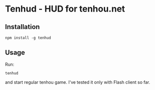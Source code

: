 # Tenhud - HUD for tenhou.net

## Installation

```
npm install -g tenhud
```

## Usage
Run:

```
tenhud
```

and start regular tenhou game. I've tested it only with Flash client so far.
